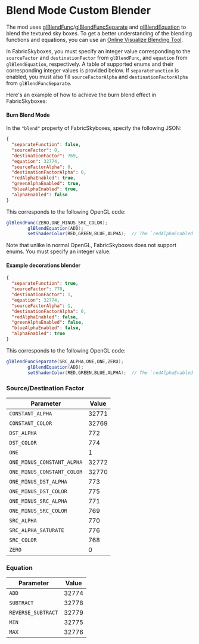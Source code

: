 # Blend Mode Custom Blender

The mod
uses [glBlendFunc](https://www.khronos.org/registry/OpenGL-Refpages/gl4/html/glBlendFunc.xhtml)/[glBlendFuncSeparate](https://www.khronos.org/registry/OpenGL-Refpages/gl4/html/glBlendFuncSeparate.xhtml)
and [glBlendEquation](https://www.khronos.org/registry/OpenGL-Refpages/gl4/html/glBlendEquation.xhtml) to blend the
textured sky boxes. To get a better understanding of the blending functions and equations, you can use
an [Online Visualize Blending Tool](https://www.andersriggelsen.dk/glblendfunc.php).

In FabricSkyboxes, you must specify an integer value corresponding to the `sourceFactor` and `destinationFactor`
from `glBlendFunc`, and `equation` from `glBlendEquation`, respectively. A table of supported enums and their
corresponding integer values is provided below.
If `separateFunction` is enabled, you must also fill `sourceFactorAlpha` and `destinationFactorAlpha`
from `glBlendFuncSeparate`.

Here's an example of how to achieve the burn blend effect in FabricSkyboxes:

#### Burn Blend Mode

In the `"blend"` property of FabricSkyboxes, specify the following JSON:

```json
{
  "separateFunction": false,
  "sourceFactor": 0,
  "destinationFactor": 769,
  "equation": 32774,
  "sourceFactorAlpha": 0,
  "destinationFactorAlpha": 0,
  "redAlphaEnabled": true,
  "greenAlphaEnabled": true,
  "blueAlphaEnabled": true,
  "alphaEnabled": false
}
```

This corresponds to the following OpenGL code:

```java
glBlendFunc(ZERO,ONE_MINUS_SRC_COLOR);
        glBlendEquation(ADD);
        setShaderColor(RED,GREEN,BLUE,ALPHA);  // The `redAlphaEnabled`, `greenAlphaEnabled`, `blueAlphaEnabled`, and `alphaEnabled` values will determine whether the internal alpha state or a predetermined value of 1.0 will be used for the corresponding parameters.
```

Note that unlike in normal OpenGL, FabricSkyboxes does not support enums. You must specify an integer value.

#### Example decorations blender

```json
{
  "separateFunction": true,
  "sourceFactor": 770,
  "destinationFactor": 1,
  "equation": 32774,
  "sourceFactorAlpha": 1,
  "destinationFactorAlpha": 0,
  "redAlphaEnabled": false,
  "greenAlphaEnabled": false,
  "blueAlphaEnabled": false,
  "alphaEnabled": true
}
```

This corresponds to the following OpenGL code:

```java
glBlendFuncSeparate(SRC_ALPHA,ONE,ONE,ZERO);
        glBlendEquation(ADD);
        setShaderColor(RED,GREEN,BLUE,ALPHA);  // The `redAlphaEnabled`, `greenAlphaEnabled`, `blueAlphaEnabled`, and `alphaEnabled` values will determine whether the internal alpha state or a predetermined value of 1.0 will be used for the corresponding parameters.
```

### Source/Destination Factor

| Parameter                  | Value |
|----------------------------|-------|
| `CONSTANT_ALPHA`           | 32771 |
| `CONSTANT_COLOR`           | 32769 |
| `DST_ALPHA`                | 772   |
| `DST_COLOR`                | 774   |
| `ONE`                      | 1     |
| `ONE_MINUS_CONSTANT_ALPHA` | 32772 |
| `ONE_MINUS_CONSTANT_COLOR` | 32770 |
| `ONE_MINUS_DST_ALPHA`      | 773   |
| `ONE_MINUS_DST_COLOR`      | 775   |
| `ONE_MINUS_SRC_ALPHA`      | 771   |
| `ONE_MINUS_SRC_COLOR`      | 769   |
| `SRC_ALPHA`                | 770   |
| `SRC_ALPHA_SATURATE`       | 776   |
| `SRC_COLOR`                | 768   |
| `ZERO`                     | 0     |

### Equation

| Parameter          | Value |
|--------------------|-------|
| `ADD`              | 32774 |
| `SUBTRACT`         | 32778 |
| `REVERSE_SUBTRACT` | 32779 |
| `MIN`              | 32775 |
| `MAX`              | 32776 |

